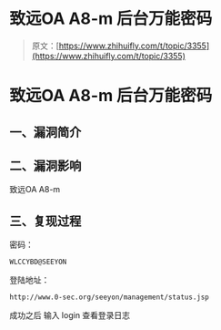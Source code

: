 # 致远OA A8-m 后台万能密码

> 原文：[https://www.zhihuifly.com/t/topic/3355](https://www.zhihuifly.com/t/topic/3355)

# 致远OA A8-m 后台万能密码

## 一、漏洞简介

## 二、漏洞影响

致远OA A8-m

## 三、复现过程

密码：

```
WLCCYBD@SEEYON 
```

登陆地址：

```
http://www.0-sec.org/seeyon/management/status.jsp 
```

成功之后 输入 login 查看登录日志